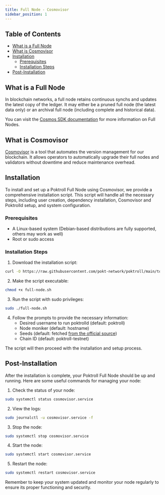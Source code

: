 ```yaml
---
title: Full Node - Cosmovisor
sidebar_position: 1
---
```


## Table of Contents  <!-- omit in toc -->
- [What is a Full Node](#what-is-a-full-node)
- [What is Cosmovisor](#what-is-cosmovisor)
- [Installation](#installation)
  - [Prerequisites](#prerequisites)
  - [Installation Steps](#installation-steps)
- [Post-Installation](#post-installation)

## What is a Full Node

In blockchain networks, a full node retains continuous synchs and updates the latest copy of the ledger. It may either be a pruned full node (the latest data only) or an archival full node (including complete and historical data).

You can visit the [Cosmos SDK documentation](https://docs.cosmos.network/main/user/run-node/run-node) for more information on Full Nodes.

## What is Cosmovisor

[Cosmovisor](https://docs.cosmos.network/main/build/tooling/cosmovisor) is a tool that automates the version management for our blockchain. It allows operators to automatically upgrade their full nodes and validators without downtime and reduce maintenance overhead.

## Installation

To install and set up a Poktroll Full Node using Cosmovisor, we provide a comprehensive installation script. This script will handle all the necessary steps, including user creation, dependency installation, Cosmovisor and Poktrolld setup, and system configuration.

### Prerequisites

- A Linux-based system (Debian-based distributions are fully supported, others may work as well)
- Root or sudo access

### Installation Steps

1. Download the installation script:

```bash
curl -O https://raw.githubusercontent.com/pokt-network/poktroll/main/tools/installer/full-node.sh
```

2. Make the script executable:

```bash
chmod +x full-node.sh
```

3. Run the script with sudo privileges:

```bash
sudo ./full-node.sh
```

4. Follow the prompts to provide the necessary information:
   - Desired username to run poktrolld (default: poktroll)
   - Node moniker (default: hostname)
   - Seeds (default: fetched [from the official source](https://github.com/pokt-network/pocket-network-genesis/tree/master/poktrolld))
   - Chain ID (default: poktroll-testnet)

The script will then proceed with the installation and setup process.

## Post-Installation

After the installation is complete, your Poktroll Full Node should be up and running. Here are some useful commands for managing your node:

1. Check the status of your node:

```bash
sudo systemctl status cosmovisor.service
```

2. View the logs:

```bash
sudo journalctl -u cosmovisor.service -f
```

3. Stop the node:

```bash
sudo systemctl stop cosmovisor.service
```

4. Start the node:

```bash
sudo systemctl start cosmovisor.service
```

5. Restart the node:

```bash
sudo systemctl restart cosmovisor.service
```

Remember to keep your system updated and monitor your node regularly to ensure its proper functioning and security.